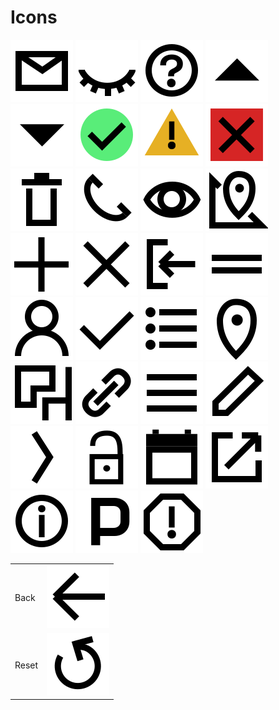 # Icons

<table>

<tr><td>Back</td><td><img src="../../../../static/icons/back.svg"/></td></tr>
<tr><td>Reset</td><td><img src="../../../../static/icons/reset.svg"/></td></tr>

![Email](../../../../static/icons/email.svg)
![Eye Closed](../../../../static/icons/eye-closed.svg)
![Question](../../../../static/icons/question.svg)
![Sortby Up](../../../../static/icons/sortby-up.svg)
![Sortby Down](../../../../static/icons/sortby-down.svg)
![Password Strength Good](../../../../static/icons/password-strength-good.svg)
![Password Strength Weak](../../../../static/icons/password-strength-weak.svg)
![Password Strength Insufficient](../../../../static/icons/password-strength-insufficient.svg)
![Delete](../../../../static/icons/delete.svg)
![Phone](../../../../static/icons/phone.svg)
![Eye Open](../../../../static/icons/eye-open.svg)
![Map](../../../../static/icons/map.svg)
![Add](../../../../static/icons/add.svg)
![Close](../../../../static/icons/close.svg)
![Logout](../../../../static/icons/logout.svg)
![Drag Handle](../../../../static/icons/drag-handle.svg)
![User](../../../../static/icons/user.svg)
![Checkmark](../../../../static/icons/checkmark.svg)
![Editor List](../../../../static/icons/editor-list.svg)
![Location](../../../../static/icons/location.svg)
![Furniture](../../../../static/icons/furniture.svg)
![Editor Link](../../../../static/icons/editor-link.svg)
![Menu](../../../../static/icons/menu.svg)
![Edit](../../../../static/icons/edit.svg)
![Next](../../../../static/icons/next.svg)
![Lock](../../../../static/icons/lock.svg)
![Calendar](../../../../static/icons/calendar.svg)
![Open Outside](../../../../static/icons/open-outside.svg)
![Information](../../../../static/icons/information.svg)
![Parking](../../../../static/icons/parking.svg)
![Report](../../../../static/icons/report.svg)

</table>

